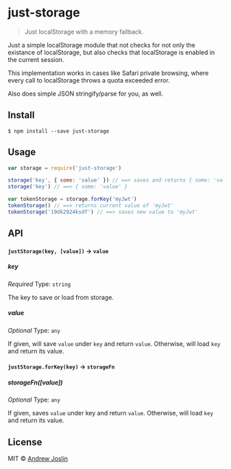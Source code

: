 # just-storage

> Just localStorage with a memory fallback.

Just a simple localStorage module that not checks for not only the existance of localStorage, but also checks that localStorage is enabled in the current session.

This implementation works in cases like Safari private browsing, where every call to localStorage throws a quota exceeded error.

Also does simple JSON stringify/parse for you, as well.

## Install

```
$ npm install --save just-storage
```


## Usage

```js
var storage = require('just-storage')

storage('key', { some: 'value' }) // ==> saves and returns { some: 'value' }
storage('key') // ==> { some: 'value' }

var tokenStorage = storage.forKey('myJwt')
tokenStorage() // ==> returns current value of 'myJwt'
tokenStorage('19dk2924ksdf') // ==> saves new value to 'myJwt'
```

## API

#### `justStorage(key, [value])` -> `value`

##### key

*Required*
Type: `string`

The key to save or load from storage.

##### value

*Optional*
Type: `any`

If given, will save `value` under `key` and return `value`. Otherwise, will load `key` and return its value.

#### `justStorage.forKey(key)` -> `storageFn`

##### storageFn([value])

*Optional* Type: `any`

If given, saves `value` under key and return `value`. Otherwise, will load `key` and return its value.

## License

MIT © [Andrew Joslin](http://ajoslin.com)

